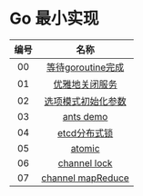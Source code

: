 # Go 最小实现

| 编号 |                             名称                             |
| :--: | :----------------------------------------------------------: |
|  00  | [等待goroutine完成](https://github.com/GiHccTpD/golang-minimal-implement/blob/main/00.wait_goroutine_exit/README.md) |
|  01  | [优雅地关闭服务](https://github.com/GiHccTpD/golang-minimal-implement/blob/main/01.graceful_shutdwon/README.md) |
|  02  | [选项模式初始化参数](https://github.com/GiHccTpD/golang-minimal-implement/blob/main/02.optional/README.md) |
|  03  | [ants demo](https://github.com/GiHccTpD/golang-minimal-implement/blob/main/03.ants/README.md) |
|  04  | [etcd分布式锁](https://github.com/GiHccTpD/golang-minimal-implement/blob/main/04.etcd_distributed_lock/README.md) |
|  05  | [atomic](https://github.com/GiHccTpD/golang-minimal-implement/blob/main/05.atomic/README.md) |
|  06  | [channel lock](https://github.com/GiHccTpD/golang-minimal-implement/blob/main/06.channel_lock/README.md) |
|  07  | [channel mapReduce](https://github.com/GiHccTpD/golang-minimal-implement/blob/main/06.channel_map_reduce/README.md) |
